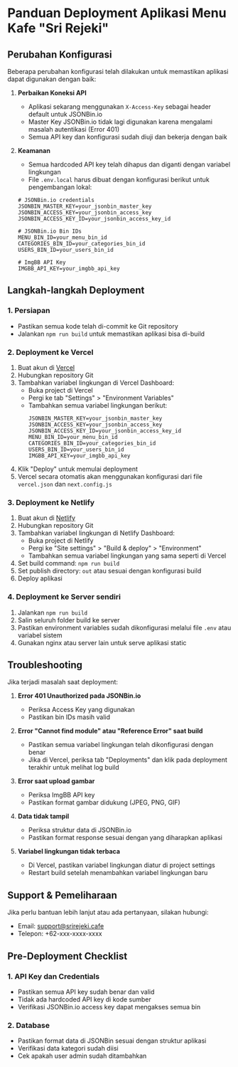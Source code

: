 # Panduan Deployment Aplikasi Menu Kafe "Sri Rejeki"

## Perubahan Konfigurasi

Beberapa perubahan konfigurasi telah dilakukan untuk memastikan aplikasi dapat digunakan dengan baik:

1. **Perbaikan Koneksi API**
   - Aplikasi sekarang menggunakan `X-Access-Key` sebagai header default untuk JSONBin.io
   - Master Key JSONBin.io tidak lagi digunakan karena mengalami masalah autentikasi (Error 401)
   - Semua API key dan konfigurasi sudah diuji dan bekerja dengan baik

2. **Keamanan**
   - Semua hardcoded API key telah dihapus dan diganti dengan variabel lingkungan
   - File `.env.local` harus dibuat dengan konfigurasi berikut untuk pengembangan lokal:
   ```
   # JSONBin.io credentials
   JSONBIN_MASTER_KEY=your_jsonbin_master_key
   JSONBIN_ACCESS_KEY=your_jsonbin_access_key
   JSONBIN_ACCESS_KEY_ID=your_jsonbin_access_key_id
   
   # JSONBin.io Bin IDs
   MENU_BIN_ID=your_menu_bin_id
   CATEGORIES_BIN_ID=your_categories_bin_id
   USERS_BIN_ID=your_users_bin_id
   
   # ImgBB API Key
   IMGBB_API_KEY=your_imgbb_api_key
   ```

## Langkah-langkah Deployment

### 1. Persiapan
- Pastikan semua kode telah di-commit ke Git repository
- Jalankan `npm run build` untuk memastikan aplikasi bisa di-build

### 2. Deployment ke Vercel
1. Buat akun di [Vercel](https://vercel.com/)
2. Hubungkan repository Git
3. Tambahkan variabel lingkungan di Vercel Dashboard:
   - Buka project di Vercel
   - Pergi ke tab "Settings" > "Environment Variables"
   - Tambahkan semua variabel lingkungan berikut:
     ```
     JSONBIN_MASTER_KEY=your_jsonbin_master_key
     JSONBIN_ACCESS_KEY=your_jsonbin_access_key
     JSONBIN_ACCESS_KEY_ID=your_jsonbin_access_key_id
     MENU_BIN_ID=your_menu_bin_id
     CATEGORIES_BIN_ID=your_categories_bin_id
     USERS_BIN_ID=your_users_bin_id
     IMGBB_API_KEY=your_imgbb_api_key
     ```
4. Klik "Deploy" untuk memulai deployment
5. Vercel secara otomatis akan menggunakan konfigurasi dari file `vercel.json` dan `next.config.js`

### 3. Deployment ke Netlify
1. Buat akun di [Netlify](https://netlify.com/)
2. Hubungkan repository Git
3. Tambahkan variabel lingkungan di Netlify Dashboard:
   - Buka project di Netlify
   - Pergi ke "Site settings" > "Build & deploy" > "Environment"
   - Tambahkan semua variabel lingkungan yang sama seperti di Vercel
4. Set build command: `npm run build`
5. Set publish directory: `out` atau sesuai dengan konfigurasi build
6. Deploy aplikasi

### 4. Deployment ke Server sendiri
1. Jalankan `npm run build`
2. Salin seluruh folder build ke server
3. Pastikan environment variables sudah dikonfigurasi melalui file `.env` atau variabel sistem
4. Gunakan nginx atau server lain untuk serve aplikasi static

## Troubleshooting

Jika terjadi masalah saat deployment:

1. **Error 401 Unauthorized pada JSONBin.io**
   - Periksa Access Key yang digunakan
   - Pastikan bin IDs masih valid

2. **Error "Cannot find module" atau "Reference Error" saat build**
   - Pastikan semua variabel lingkungan telah dikonfigurasi dengan benar
   - Jika di Vercel, periksa tab "Deployments" dan klik pada deployment terakhir untuk melihat log build

3. **Error saat upload gambar**
   - Periksa ImgBB API key
   - Pastikan format gambar didukung (JPEG, PNG, GIF)

4. **Data tidak tampil**
   - Periksa struktur data di JSONBin.io
   - Pastikan format response sesuai dengan yang diharapkan aplikasi

5. **Variabel lingkungan tidak terbaca**
   - Di Vercel, pastikan variabel lingkungan diatur di project settings
   - Restart build setelah menambahkan variabel lingkungan baru

## Support & Pemeliharaan

Jika perlu bantuan lebih lanjut atau ada pertanyaan, silakan hubungi:
- Email: support@srirejeki.cafe
- Telepon: +62-xxx-xxxx-xxxx 

## Pre-Deployment Checklist

### 1. API Key dan Credentials

- Pastikan semua API key sudah benar dan valid
- Tidak ada hardcoded API key di kode sumber
- Verifikasi JSONBin.io access key dapat mengakses semua bin

### 2. Database

- Pastikan format data di JSONBin sesuai dengan struktur aplikasi
- Verifikasi data kategori sudah diisi
- Cek apakah user admin sudah ditambahkan 